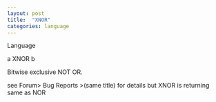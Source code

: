 ```yaml
---
layout: post
title:  "XNOR"
categories: language
---
```

Language

a XNOR b

Bitwise exclusive NOT OR.

see Forum> Bug Reports >(same title) for details but XNOR is returning same as NOR
